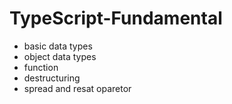 # TypeScript-Fundamental

- basic data types
- object data types
- function
- destructuring
- spread and resat oparetor
